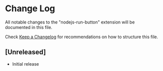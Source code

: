 # Change Log

All notable changes to the "nodejs-run-button" extension will be documented in this file.

Check [Keep a Changelog](http://keepachangelog.com/) for recommendations on how to structure this file.

## [Unreleased]

- Initial release